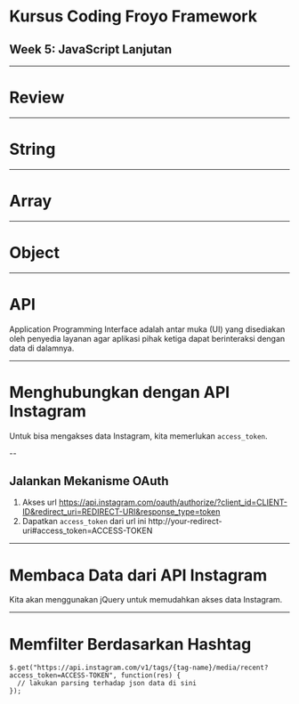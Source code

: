 # Kursus Coding Froyo Framework
## Week 5: JavaScript Lanjutan

---

# Review

---

# String

---

# Array

---

# Object

---

# API

Application Programming Interface adalah antar muka (UI) yang disediakan oleh penyedia layanan agar aplikasi pihak ketiga dapat berinteraksi dengan data di dalamnya.

---

# Menghubungkan dengan API Instagram

Untuk bisa mengakses data Instagram, kita memerlukan `access_token`.

--

## Jalankan Mekanisme OAuth

1. Akses url https://api.instagram.com/oauth/authorize/?client_id=CLIENT-ID&redirect_uri=REDIRECT-URI&response_type=token
2. Dapatkan `access_token` dari url ini http://your-redirect-uri#access_token=ACCESS-TOKEN 

---

# Membaca Data dari API Instagram

Kita akan menggunakan jQuery untuk memudahkan akses data Instagram.

---

# Memfilter Berdasarkan Hashtag

```
$.get("https://api.instagram.com/v1/tags/{tag-name}/media/recent?access_token=ACCESS-TOKEN", function(res) {
  // lakukan parsing terhadap json data di sini
});
```
